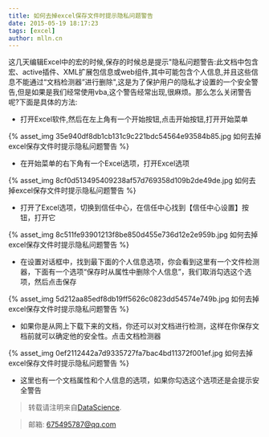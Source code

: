 ```yaml
---
title: 如何去掉excel保存文件时提示隐私问题警告
date: 2015-05-19 18:17:23
tags: [excel]
author: mlln.cn
---
```

这几天编辑Excel中的宏的时候,保存的时候总是提示"隐私问题警告:此文档中包含宏、active插件、XML扩展包信息或web组件,其中可能包含个人信息,并且这些信息不能通过“文档检测器”进行删除",这是为了保护用户的隐私才设置的一个安全警告,但是如果是我们经常使用vba,这个警告经常出现,很麻烦。那么怎么关闭警告呢?下面是具体的方法:

- 打开Excel软件,然后在左上角有一个开始按钮,点击开始按钮,打开开始菜单

{% asset_img 35e940df8db1cb131c9c221bdc54564e93584b85.jpg 如何去掉excel保存文件时提示隐私问题警告 %}

- 在开始菜单的右下角有一个Excel选项，打开Excel选项

{% asset_img 8cf0d513495409238af57d769358d109b2de49de.jpg 如何去掉excel保存文件时提示隐私问题警告 %}

- 打开了Excel选项，切换到信任中心，在信任中心找到【信任中心设置】按钮，打开它

{% asset_img 8c511fe93901213f8be850d455e736d12e2e959b.jpg 如何去掉excel保存文件时提示隐私问题警告 %}

- 在设置对话框中，找到最下面的个人信息选项，你会看到这里有一个文件检测器，下面有一个选项“保存时从属性中删除个人信息”，我们取消勾选这个选项，然后点击保存

{% asset_img 5d212aa85edf8db19ff5626c0823dd54574e749b.jpg 如何去掉excel保存文件时提示隐私问题警告 %}

- 如果你是从网上下载下来的文档，你还可以对文档进行检测，这样在你保存文档前就可以确定他的安全性。点击文档检测器

{% asset_img 0ef2112442a7d9335727fa7bac4bd11372f001ef.jpg 如何去掉excel保存文件时提示隐私问题警告 %}

- 这里也有一个文档属性和个人信息的选项，如果你勾选这个选项还是会提示安全警告

> 转载请注明来自[DataScience](http://mlln.cn).

> 邮箱: 675495787@qq.com 
